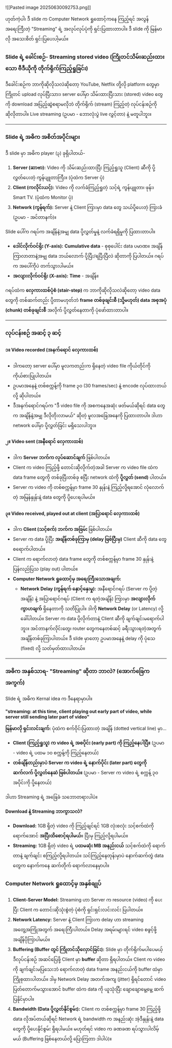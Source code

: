 ![[Pasted image 20250630092753.png]]

ဟုတ်ကဲ့ပါ၊ ဒီ slide က Computer Network ရှုထောင့်ကနေ ကြည့်ရင် အလွန်အရေးကြီးတဲ့ "Streaming" ရဲ့ အလုပ်လုပ်ပုံကို ရှင်းပြထားတာပါ။ ဒီ slide ကို မြန်မာလို အသေးစိတ် ရှင်းပြပေးပါ့မယ်။

### Slide ရဲ့ ခေါင်းစဉ်- Streaming stored video (ကြိုတင်သိမ်းဆည်းထားသော ဗီဒီယိုကို တိုက်ရိုက်ကြည့်ရှုခြင်း)

ဒီခေါင်းစဉ်က ဘာကိုဆိုလိုသလဲဆိုတော့ YouTube, Netflix တို့လို platform တွေမှာ ကြိုတင် upload လုပ်ပြီးသား၊ server ပေါ်မှာ သိမ်းထားပြီးသား (stored) video တွေကို download အပြည့်ဆွဲစရာမလိုဘဲ တိုက်ရိုက် (stream) ကြည့်တဲ့ လုပ်ငန်းစဉ်ကို ဆိုလိုတာပါ။ Live streaming (ဥပမာ - ဘောလုံးပွဲ live လွှင့်တာ) နဲ့ မတူပါဘူး။

---

### Slide ရဲ့ အဓိက အစိတ်အပိုင်းများ

ဒီ slide မှာ အဓိက player (၃) ခုရှိပါတယ်-
1.  **Server (ဆာဗာ):** Video ကို သိမ်းဆည်းထားပြီး ကြည့်ရှုသူ (Client) ဆီကို ပို့လွှတ်ပေးတဲ့ ကွန်ပျူတာကြီး။ (ပုံထဲက Server ပုံ)
2.  **Client (ကလိုင်းယင့်):** Video ကို လက်ခံကြည့်ရှုတဲ့ သင့်ရဲ့ ကွန်ပျူတာ၊ ဖုန်း၊ Smart TV. (ပုံထဲက Monitor ပုံ)
3.  **Network (ကွန်ရက်):** Server နဲ့ Client ကြားမှာ data တွေ သယ်ပို့ပေးတဲ့ ကြားခံ (ဥပမာ - အင်တာနက်)။

Slide ပေါ်က ဂရပ်က အချိန်နဲ့အမျှ data ပို့လွှတ်မှုနဲ့ လက်ခံရရှိမှုကို ပြထားတာပါ။

*   **ဒေါင်လိုက်ဝင်ရိုး (Y-axis):** **Cumulative data** - စုစုပေါင်း data ပမာဏ။ အချိန်ကြာလာတာနဲ့အမျှ data ဘယ်လောက် ပို့ပြီး/ရပြီးပြီလဲ ဆိုတာကို ပြပါတယ်။ ဂရပ်က အပေါ်ကိုပဲ တက်သွားပါမယ်။
*   **အလျားလိုက်ဝင်ရိုး (X-axis):** **Time** - အချိန်။

ဂရပ်ထဲက **လှေကားထစ်ပုံစံ (stair-step)** က ဘာကိုဆိုလိုသလဲဆိုတော့ video data တွေကို တစ်ဆက်တည်း ပို့တာမဟုတ်ဘဲ **frame တစ်ခုချင်းစီ (သို့မဟုတ်) data အစုအပုံ (chunk) တစ်ခုချင်းစီ** အလိုက် ပို့လွှတ်နေတာကို ပုံဖော်ထားတာပါ။

---

### လုပ်ငန်းစဉ် အဆင့် ၃ ဆင့်

#### ၁။ Video recorded (အနက်ရောင် လှေကားထစ်)

*   ဒါကတော့ server ပေါ်မှာ မူလကတည်းက ရှိနေတဲ့ video file ကိုယ်တိုင်ကို ကိုယ်စားပြုပါတယ်။
*   ဥပမာအနေနဲ့ တစ်စက္ကန့်ကို frame ၃၀ (30 frames/sec) နဲ့ encode လုပ်ထားတယ်လို့ ဆိုပါတယ်။
*   ဒီအနက်ရောင်ဂရပ်က "ဒီ video file ကို အစကနေအဆုံး ဖတ်မယ်ဆိုရင် data တွေက အချိန်နဲ့အမျှ ဒီလိုတိုးလာမယ်" ဆိုတဲ့ မူလအခြေအနေကို ပြထားတာပါ။ ဒါဟာ network ပေါ်မှာ ပို့လွှတ်ခြင်း မရှိသေးပါဘူး။

#### ၂။ Video sent (အနီရောင် လှေကားထစ်)

*   ဒါက **Server ဘက်က လုပ်ဆောင်ချက်** ဖြစ်ပါတယ်။
*   Client က video ကြည့်ဖို့ တောင်းဆိုလိုက်တဲ့အခါ Server က video file ထဲက data frame တွေကို တစ်ခုပြီးတစ်ခု စပြီး network ထဲကို **ပို့လွှတ် (send)** ပါတယ်။
*   Server က video ကို တစ်စက္ကန့်မှာ frame 30 နှုန်းနဲ့ ကြည့်လို့ရအောင် လုံလောက်တဲ့ အမြန်နှုန်းနဲ့ data တွေကို ပို့ပေးရပါမယ်။

#### ၃။ Video received, played out at client (အပြာရောင် လှေကားထစ်)

*   ဒါက **Client (သင့်စက်) ဘက်က အခြမ်း** ဖြစ်ပါတယ်။
*   Server က data ပို့ပြီး **အချိန်တစ်ခုကြာမှ (delay ဖြစ်ပြီးမှ)** Client ဆီကို data တွေ စရောက်ပါတယ်။
*   Client က ရောက်လာတဲ့ data frame တွေကို တစ်စက္ကန့်မှာ frame 30 နှုန်းနဲ့ ပြန်လည်ပြသ (play out) ပါတယ်။
*   **Computer Network ရှုထောင့်မှ အရေးကြီးသောအချက်:**
    *   **Network Delay (ကွန်ရက် နှောင့်နှေးမှု):** အနီရောင်ဂရပ် (Server က ပို့တဲ့အချိန်) နဲ့ အပြာရောင်ဂရပ် (Client က ရတဲ့အချိန်) ကြားမှာ **အလျားလိုက် ကွာဟချက်** ရှိနေတာကို သတိပြုပါ။ ဒါကို **Network Delay** (or Latency) လို့ခေါ်ပါတယ်။ Server က data ပို့လိုက်တာနဲ့ Client ဆီကို ချက်ချင်းမရောက်ပါဘူး။ အင်တာနက်လိုင်းတွေ၊ router တွေကနေတစ်ဆင့် ခရီးသွားရတဲ့အတွက် အချိန်တစ်ခုကြာပါတယ်။ ဒီ slide မှာတော့ ဥပမာအနေနဲ့ delay ကို ပုံသေ (fixed) လို့ သတ်မှတ်ထားပါတယ်။

---

### အဓိက အနှစ်သာရ- "Streaming" ဆိုတာ ဘာလဲ? (အောက်ခြေက အကွက်)

Slide ရဲ့ အဓိက Kernal idea က ဒီနေရာမှာပါ။

**"streaming: at this time, client playing out early part of video, while server still sending later part of video"**

**မြန်မာလို ရှင်းလင်းချက်:**
ပုံထဲက စက်ဝိုင်းပြထားတဲ့ အချိန် (dotted vertical line) မှာ...
*   **Client (ကြည့်ရှုသူ) က video ရဲ့ အစပိုင်း (early part) ကို ကြည့်နေပါပြီ။** (ဥပမာ - video ရဲ့ ပထမ ၁၀ စက္ကန့်ကို ကြည့်နေတယ်)
*   **တစ်ချိန်တည်းမှာပဲ Server က video ရဲ့ နောက်ပိုင်း (later part) တွေကို ဆက်လက် ပို့လွှတ်နေဆဲ ဖြစ်ပါတယ်။** (ဥပမာ - Server က video ရဲ့ စက္ကန့် ၃၀ အပိုင်းကို ပို့နေတယ်)

ဒါဟာ Streaming ရဲ့ အခြေခံ သဘောတရားပါပဲ။

**Download နဲ့ Streaming ဘာကွာသလဲ?**
*   **Download:** 1GB ရှိတဲ့ video ကို ကြည့်ချင်ရင် 1GB လုံးစလုံး သင့်စက်ထဲကို ရောက်အောင် **အပြီးထိစောင့်ရပါမယ်**။ ပြီးမှ ကြည့်လို့ရပါမယ်။
*   **Streaming:** 1GB ရှိတဲ့ video ရဲ့ **ပထမဆုံး MB အနည်းငယ်** သင့်စက်ထဲကို ရောက်တာနဲ့ ချက်ချင်း စကြည့်လို့ရပါတယ်။ သင်ကြည့်နေတုန်းမှာပဲ နောက်ဆက်တွဲ data တွေက နောက်ကနေ ဆက်တိုက် ရောက်လာနေမှာပါ။

### Computer Network ရှုထောင့်မှ အနှစ်ချုပ်

1.  **Client-Server Model:** Streaming ဟာ Server က resource (video) ကို ပေးပြီး Client က တောင်းဆိုသုံးစွဲတဲ့ ပုံစံကို ရှင်းရှင်းလင်းလင်း ပြပါတယ်။
2.  **Network Latency:** Server နဲ့ Client ကြားက delay ဟာ streaming အတွေ့အကြုံအတွက် အရေးကြီးပါတယ်။ Delay အရမ်းများရင် video စဖွင့်ဖို့ အချိန်ပိုကြာပါမယ်။
3.  **Buffering (Buffer တွင် ကြိုတင်သိုလှောင်ခြင်း):** Slide မှာ တိုက်ရိုက်မပါပေမယ့် ဒီလုပ်ငန်းစဉ် အဆင်ပြေဖို့ Client မှာ **buffer** ဆိုတာ ရှိရပါတယ်။ Client က video ကို ချက်ချင်းမပြသေးဘဲ ရောက်လာတဲ့ data frame အနည်းငယ်ကို buffer ထဲမှာ ကြိုစုထားပါတယ်။ ဒါမှ Network Delay အတက်အကျ (jitter) ရှိရင်တောင် video ပြတ်တောက်မသွားအောင် buffer ထဲက data ကို ယူသုံးပြီး ချောချောမွေ့မွေ့ ဆက်ပြနိုင်မှာပါ။
4.  **Bandwidth (Data ပို့လွှတ်နိုင်စွမ်း):** Client က တစ်စက္ကန့်မှာ frame 30 ကြည့်ဖို့ data လိုအပ်တယ်ဆိုရင် Network ရဲ့ bandwidth က အနည်းဆုံး အဲ့ဒီနှုန်းနဲ့ data တွေကို ပို့ပေးနိုင်စွမ်း ရှိရပါမယ်။ မဟုတ်ရင် video က ခဏခဏ ရပ်သွားပါလိမ့်မယ် (Buffering ဖြစ်နေတယ်လို့ ပြောကြတာ ဒါပါပဲ)။